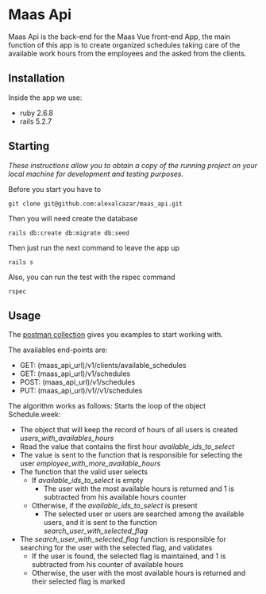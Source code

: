 # Maas Api
Maas Api is the back-end for the Maas Vue front-end App, the main function of this app is to create organized schedules taking care of the available work hours from the employees and the asked from the clients.

## Installation
Inside the app we use:
- ruby 2.6.8
- rails 5.2.7
## Starting
_These instructions allow you to obtain a copy of the running project on your local machine for development and testing purposes._

Before you start you have to
```terminal
git clone git@github.com:alexalcazar/maas_api.git
```
Then you will need create the database
```terminal
rails db:create db:migrate db:seed
```

Then just run the next command to leave the app up
```terminal
rails s
```

Also, you can run the test with the rspec command
```termianl
rspec
```

## Usage
The [postman collection](https://www.getpostman.com/collections/575e44aa2072e68a5591) gives you examples to start working with.

The availables end-points are:
- GET: (maas_api_url)/v1/clients/available_schedules
- GET: (maas_api_url)/v1/schedules
- POST: (maas_api_url)/v1/schedules
- PUT: (maas_api_url)/v1//v1/schedules

The algorithm works as follows:
Starts the loop of the object Schedule.week:
- The object that will keep the record of hours of all users is created _users_with_availables_hours_
- Read the value that contains the first hour _available_ids_to_select_
- The value is sent to the function that is responsible for selecting the user _employee_with_more_available_hours_
- The function that the valid user selects
  - If _available_ids_to_select_ is empty
    - The user with the most available hours is returned and 1 is subtracted from his available hours counter
  - Otherwise, if the _available_ids_to_select_ is present
    - The selected user or users are searched among the available users, and it is sent to the function _search_user_with_selected_flag_
- The _search_user_with_selected_flag_ function is responsible for searching for the user with the selected flag, and validates
  - If the user is found, the selected flag is maintained, and 1 is subtracted from his counter of available hours
  - Otherwise, the user with the most available hours is returned and their selected flag is marked

